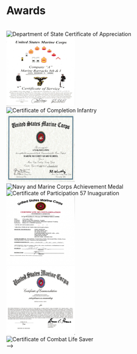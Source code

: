 
# Awards 
<br>
<img src="\img\awards\dos_cerapp.png" style="height:180px;width:180px;" alt="Department of State Certificate of Appreciation"><br>
<img src="\img\awards\8thIcerserv.png" style="height:180px;width:180px;" alt="Certificate of Service for Marine Barracks 8th and I"><br>
<img src="\img\awards\0311.png" style="height:180px;width:180px;" alt="Certificate of Completion Infantry"><br>
<img src="\img\awards\msgschool.png" style="height:180px;width:180px;" alt="Certificate of Completion Marine Security Guard"><br>
<img src="\img\awards\nam.png" style="height:180px;width:180px;" alt="Navy and Marine Corps Achievement Medal"><br>
<img src="\img\awards\57inaug.png" style="height:180px;width:180px;" alt="Certificate of Participation 57 Inuaguration"><br>
<img src="\img\awards\occert.png" style="height:180px;width:180px;" alt="Certificate of oleoresin capsicum spray training"><br>
<img src="\img\awards\cercomm.png" style="height:180px;width:180px;" alt="certificate of commendation"><br>
<img src="\img\awards\combat-lifesaver.png" style="height:180px;width:180px;" alt="Certificate of Combat Life Saver"><br>-->